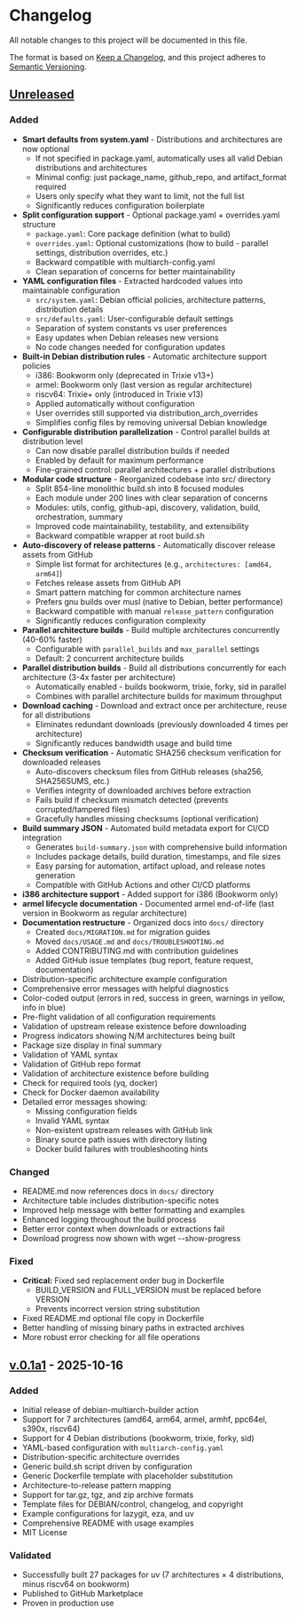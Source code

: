 # Changelog

All notable changes to this project will be documented in this file.

The format is based on [Keep a Changelog](https://keepachangelog.com/en/1.0.0/),
and this project adheres to [Semantic Versioning](https://semver.org/spec/v2.0.0.html).

## [Unreleased]

### Added
- **Smart defaults from system.yaml** - Distributions and architectures are now optional
  - If not specified in package.yaml, automatically uses all valid Debian distributions and architectures
  - Minimal config: just package_name, github_repo, and artifact_format required
  - Users only specify what they want to limit, not the full list
  - Significantly reduces configuration boilerplate
- **Split configuration support** - Optional package.yaml + overrides.yaml structure
  - `package.yaml`: Core package definition (what to build)
  - `overrides.yaml`: Optional customizations (how to build - parallel settings, distribution overrides, etc.)
  - Backward compatible with multiarch-config.yaml
  - Clean separation of concerns for better maintainability
- **YAML configuration files** - Extracted hardcoded values into maintainable configuration
  - `src/system.yaml`: Debian official policies, architecture patterns, distribution details
  - `src/defaults.yaml`: User-configurable default settings
  - Separation of system constants vs user preferences
  - Easy updates when Debian releases new versions
  - No code changes needed for configuration updates
- **Built-in Debian distribution rules** - Automatic architecture support policies
  - i386: Bookworm only (deprecated in Trixie v13+)
  - armel: Bookworm only (last version as regular architecture)
  - riscv64: Trixie+ only (introduced in Trixie v13)
  - Applied automatically without configuration
  - User overrides still supported via distribution_arch_overrides
  - Simplifies config files by removing universal Debian knowledge
- **Configurable distribution parallelization** - Control parallel builds at distribution level
  - Can now disable parallel distribution builds if needed
  - Enabled by default for maximum performance
  - Fine-grained control: parallel architectures + parallel distributions
- **Modular code structure** - Reorganized codebase into src/ directory
  - Split 854-line monolithic build.sh into 8 focused modules
  - Each module under 200 lines with clear separation of concerns
  - Modules: utils, config, github-api, discovery, validation, build, orchestration, summary
  - Improved code maintainability, testability, and extensibility
  - Backward compatible wrapper at root build.sh
- **Auto-discovery of release patterns** - Automatically discover release assets from GitHub
  - Simple list format for architectures (e.g., `architectures: [amd64, arm64]`)
  - Fetches release assets from GitHub API
  - Smart pattern matching for common architecture names
  - Prefers gnu builds over musl (native to Debian, better performance)
  - Backward compatible with manual `release_pattern` configuration
  - Significantly reduces configuration complexity
- **Parallel architecture builds** - Build multiple architectures concurrently (40-60% faster)
  - Configurable with `parallel_builds` and `max_parallel` settings
  - Default: 2 concurrent architecture builds
- **Parallel distribution builds** - Build all distributions concurrently for each architecture (3-4x faster per architecture)
  - Automatically enabled - builds bookworm, trixie, forky, sid in parallel
  - Combines with parallel architecture builds for maximum throughput
- **Download caching** - Download and extract once per architecture, reuse for all distributions
  - Eliminates redundant downloads (previously downloaded 4 times per architecture)
  - Significantly reduces bandwidth usage and build time
- **Checksum verification** - Automatic SHA256 checksum verification for downloaded releases
  - Auto-discovers checksum files from GitHub releases (sha256, SHA256SUMS, etc.)
  - Verifies integrity of downloaded archives before extraction
  - Fails build if checksum mismatch detected (prevents corrupted/tampered files)
  - Gracefully handles missing checksums (optional verification)
- **Build summary JSON** - Automated build metadata export for CI/CD integration
  - Generates `build-summary.json` with comprehensive build information
  - Includes package details, build duration, timestamps, and file sizes
  - Easy parsing for automation, artifact upload, and release notes generation
  - Compatible with GitHub Actions and other CI/CD platforms
- **i386 architecture support** - Added support for i386 (Bookworm only)
- **armel lifecycle documentation** - Documented armel end-of-life (last version in Bookworm as regular architecture)
- **Documentation restructure** - Organized docs into `docs/` directory
  - Created `docs/MIGRATION.md` for migration guides
  - Moved `docs/USAGE.md` and `docs/TROUBLESHOOTING.md`
  - Added CONTRIBUTING.md with contribution guidelines
  - Added GitHub issue templates (bug report, feature request, documentation)
- Distribution-specific architecture example configuration
- Comprehensive error messages with helpful diagnostics
- Color-coded output (errors in red, success in green, warnings in yellow, info in blue)
- Pre-flight validation of all configuration requirements
- Validation of upstream release existence before downloading
- Progress indicators showing N/M architectures being built
- Package size display in final summary
- Validation of YAML syntax
- Validation of GitHub repo format
- Validation of architecture existence before building
- Check for required tools (yq, docker)
- Check for Docker daemon availability
- Detailed error messages showing:
  - Missing configuration fields
  - Invalid YAML syntax
  - Non-existent upstream releases with GitHub link
  - Binary source path issues with directory listing
  - Docker build failures with troubleshooting hints

### Changed
- README.md now references docs in `docs/` directory
- Architecture table includes distribution-specific notes
- Improved help message with better formatting and examples
- Enhanced logging throughout the build process
- Better error context when downloads or extractions fail
- Download progress now shown with wget --show-progress

### Fixed
- **Critical:** Fixed sed replacement order bug in Dockerfile
  - BUILD_VERSION and FULL_VERSION must be replaced before VERSION
  - Prevents incorrect version string substitution
- Fixed README.md optional file copy in Dockerfile
- Better handling of missing binary paths in extracted archives
- More robust error checking for all file operations

## [v.0.1a1] - 2025-10-16

### Added
- Initial release of debian-multiarch-builder action
- Support for 7 architectures (amd64, arm64, armel, armhf, ppc64el, s390x, riscv64)
- Support for 4 Debian distributions (bookworm, trixie, forky, sid)
- YAML-based configuration with `multiarch-config.yaml`
- Distribution-specific architecture overrides
- Generic build.sh script driven by configuration
- Generic Dockerfile template with placeholder substitution
- Architecture-to-release pattern mapping
- Support for tar.gz, tgz, and zip archive formats
- Template files for DEBIAN/control, changelog, and copyright
- Example configurations for lazygit, eza, and uv
- Comprehensive README with usage examples
- MIT License

### Validated
- Successfully built 27 packages for uv (7 architectures × 4 distributions, minus riscv64 on bookworm)
- Published to GitHub Marketplace
- Proven in production use

[Unreleased]: https://github.com/ranjithrajv/debian-multiarch-builder/compare/v.0.1a1...HEAD
[v.0.1a1]: https://github.com/ranjithrajv/debian-multiarch-builder/releases/tag/v.0.1a1
